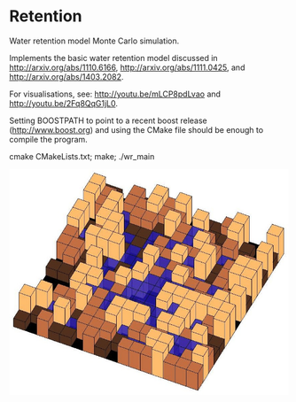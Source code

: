 Retention
=========

Water retention model Monte Carlo simulation.

Implements the basic water retention model discussed in
http://arxiv.org/abs/1110.6166,
http://arxiv.org/abs/1111.0425, and
http://arxiv.org/abs/1403.2082.

For visualisations, see: 
http://youtu.be/mLCP8pdLvao and
http://youtu.be/2Fq8QqG1jL0.

Setting BOOSTPATH to point to a recent boost release (http://www.boost.org) and using the CMake file should be enough to compile the program.

cmake CMakeLists.txt; make; ./wr_main

![](https://github.com/kjs73/retention/blob/master/images/fig1.jpg)
